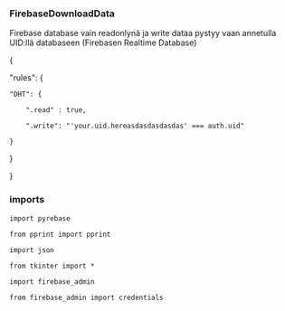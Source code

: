 ### FirebaseDownloadData

Firebase database vain readonlynä ja write dataa pystyy vaan annetulla UID:llä databaseen (Firebasen Realtime Database)

{
  
  "rules": {
    
    "DHT": {
      
        ".read" : true,
          
        ".write": "'your.uid.hereasdasdasdasdas' === auth.uid"
          
    }
      
  }
    
}
  


### imports
`import pyrebase`
  
`from pprint import pprint`
  
`import json`
  
`from tkinter import *`
  
`import firebase_admin`
  
`from firebase_admin import credentials`
  

